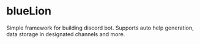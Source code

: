 # blueLion
Simple framework for building discord bot. Supports auto help generation, data storage in designated channels and more.


